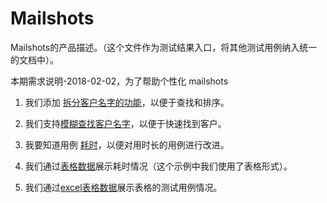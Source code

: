# Mailshots

 Mailshots的产品描述。（这个文件作为测试结果入口，将其他测试用例纳入统一的文档中）。

本期需求说明-2018-02-02，为了帮助个性化 mailshots 

1. 我们添加 [拆分客户名字的功能](SplittingNames.md "c:run")，以便于查找和排序。

1. 我们支持[模糊查找客户名字](PartialMatches.md "c:run")，以便于快速找到客户。

1. 我要知道用例 [耗时](Timer.md "c:run")，以便对用时长的用例进行改进。

1. 我们通过[表格数据](subSpec/Table.md "c:run")展示耗时情况（这个示例中我们使用了表格形式）。

1. 我们通过[excel表格数据](FirstExcelTutorial.xlsx "c:run")展示表格的测试用例情况。



